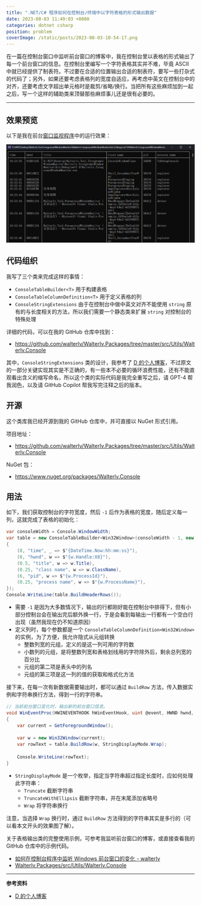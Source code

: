 ```yaml
---
title: ".NET/C# 程序如何在控制台/终端中以字符表格的形式输出数据"
date: 2023-08-03 11:49:03 +0800
categories: dotnet csharp
position: problem
coverImage: /static/posts/2023-08-03-10-54-17.png
---
```


在一篇在控制台窗口中监听前台窗口的博客中，我在控制台里以表格的形式输出了每一个前台窗口的信息。在控制台里编写一个字符表格其实并不难，毕竟 ASCII 中就已经提供了制表符。不过要在合适的位置输出合适的制表符，要写一些打杂式的代码了；另外，如果还要考虑表格列的宽度自适应，再考虑中英文在控制台中的对齐，还要考虑文字超出单元格时是裁剪/省略/换行。当把所有这些麻烦加到一起之后，写一个这样的辅助类来顶替那些麻烦事儿还是很有必要的。

---

<div id="toc"></div>

## 效果预览

以下是我在前台[窗口监视程序](/post/monitor-foreground-window-on-windows)中的运行效果：

![监听前台窗口变化的运行效果](/static/posts/2023-08-03-10-54-17.png)

## 代码组织

我写了三个类来完成这样的事情：

- `ConsoleTableBuilder<T>` 用于构建表格
- `ConsoleTableColumnDefinition<T>` 用于定义表格的列
- `ConsoleStringExtensions` 由于在控制台中做中英文对齐不能使用 `string` 原有的与长度相关的方法，所以我们需要一个静态类来扩展 `string` 对控制台的特殊处理

详细的代码，可以在我的 GitHub 仓库中找到：

- <https://github.com/walterlv/Walterlv.Packages/tree/master/src/Utils/Walterlv.Console>

其中，`ConsoleStringExtensions` 类的设计，我参考了 [D 的个人博客](https://88250.b3log.org/articles/2007/02/10/1171085880000.html)，不过原文的一部分关键实现其实是不正确的，有一些本不必要的循环浪费性能，还有不能直观看出含义的缩写命名，所以这个类的实际代码是我完全重写之后，请 GPT-4 帮我润色，以及请 GitHub Copilot 帮我写完注释之后的版本。

## 开源

这个类库我已经开源到我的 GitHub 仓库中，并可直接以 NuGet 形式引用。

项目地址：

- <https://github.com/walterlv/Walterlv.Packages/tree/master/src/Utils/Walterlv.Console>

NuGet 包：

- <https://www.nuget.org/packages/Walterlv.Console>

## 用法

如下，我们获取控制台的字符宽度，然后 `-1` 后作为表格的宽度，随后定义每一列，这就完成了表格的初始化：

```csharp
var consoleWidth = Console.WindowWidth;
var table = new ConsoleTableBuilder<Win32Window>(consoleWidth - 1, new ConsoleTableColumnDefinition<Win32Window>[]
{
    (8, "time", _ => $"{DateTime.Now:hh:mm:ss}"),
    (8, "hwnd", w => $"{w.Handle:X8}"),
    (0.5, "title", w => w.Title),
    (0.25, "class name", w => w.ClassName),
    (6, "pid", w => $"{w.ProcessId}"),
    (0.25, "process name", w => $"{w.ProcessName}"),
});
Console.WriteLine(table.BuildHeaderRows());
```

- 需要 `-1` 是因为大多数情况下，输出的行都刚好能在控制台中排得下，但有小部分控制台会在输出完后额外换一行，于是会看到每输出一行都有一个空白行出现（虽然我现在仍不知道原因）
- 定义列时，每个参数都是一个 `ConsoleTableColumnDefinition<Win32Window>` 的实例，为了方便，我允许隐式从元组转换
    - 整数列宽的元组，定义的是这一列可用的字符数
    - 小数列的元组，是将整数列宽和表格划线用的字符除外后，剩余总列宽的百分比
    - 元组的第二项是表头中的列名
    - 元组的第三项是这一列的值的获取和格式化方法

接下来，在每一次有新数据需要输出时，都可以通过 `BuildRow` 方法，传入数据实例和字符串换行方法，得到一行的字符串。

```csharp
// 当前前台窗口变化时，输出新的前台窗口信息。
void WinEventProc(HWINEVENTHOOK hWinEventHook, uint @event, HWND hwnd, int idObject, int idChild, uint idEventThread, uint dwmsEventTime)
{
    var current = GetForegroundWindow();

    var w = new Win32Window(current);
    var rowText = table.BuildRow(w, StringDisplayMode.Wrap);

    Console.WriteLine(rowText);
}
```

- `StringDisplayMode` 是一个枚举，指定当字符串超过指定长度时，应如何处理此字符串：
    - `Truncate` 截断字符串
    - `TruncateWithEllipsis` 截断字符串，并在末尾添加省略号
    - `Wrap` 将字符串换行

注意，当选择 `Wrap` 换行时，通过 `BuildRow` 方法得到的字符串其实是多行的（可以看本文开头的效果图了解）。

关于表格输出类的完整使用示例，可参考我监听前台窗口的博客，或直接查看我的 GitHub 仓库中的示例代码。

- [如何在控制台程序中监听 Windows 前台窗口的变化 - walterlv](/post/monitor-foreground-window-on-windows)
- [Walterlv.Packages/src/Utils/Walterlv.Console](https://github.com/walterlv/Walterlv.Packages/tree/master/src/Utils/Walterlv.Console)

---

**参考资料**

- [D 的个人博客](https://88250.b3log.org/articles/2007/02/10/1171085880000.html)

